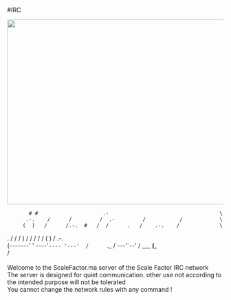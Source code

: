 
#IRC 

<p align="center">
	<img  src="./res/7yy7yc2.jpg"  width="785" height="430" />
</p>

           # #                     .-                                    \
          .-.    /      /         /  .-         /           /            \
         (  )   /      /.-.  #   /  /      .   /    .-.    /             \
   .       /   /     /    ) /   /  /      /   /    (   )  /       .-.    \
  (-------'   ' ----'`---- '---'  /      `._ /  ---'`--' / ___ __(___    \
                                 /                                       \
\
Welcome to the ScaleFactor.ma server of the Scale Factor IRC network 
\
The server is designed for quiet communication.
other use not according to the intended purpose will not be tolerated 
\
You cannot change the network rules with any command ! 
